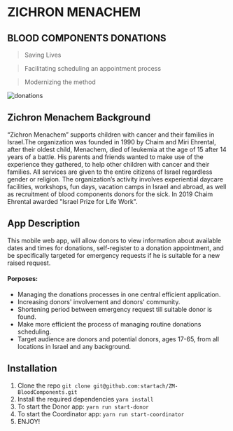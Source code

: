 # ZICHRON MENACHEM

## BLOOD COMPONENTS DONATIONS

> Saving Lives

> Facilitating scheduling an appointment process

> Modernizing the method

![donations](https://i.imgur.com/OP29OBs.gif)

## Zichron Menachem Background

“Zichron Menachem” supports children with cancer and their families in Israel.The organization was founded in 1990 by Chaim and Miri Ehrental, after their oldest child, Menachem, died of leukemia at the age of 15 after 14 years of a battle. His parents and friends wanted to make use of the experience they gathered, to help other children with cancer and their families. All services are given to the entire citizens of Israel regardless gender or religion. The organization’s activity involves experiential daycare facilities, workshops, fun days, vacation camps in Israel and abroad, as well as recruitment of blood components donors for the sick.
In 2019 Chaim Ehrental awarded "Israel Prize for Life Work".

## App Description

This mobile web app, will allow donors to view information about available dates and times for donations, self-register to a donation appointment, and be specifically targeted for emergency requests if he is suitable for a new raised request.

#### Porposes:

- Managing the donations processes in one central efficient application.
- Increasing donors' involvement and donors' community.
- Shortening period between emergency request till suitable donor is found.
- Make more efficient the process of managing routine donations scheduling.
- Target audience are donors and potential donors, ages 17-65, from all locations in Israel and any background.

## Installation

<!-- ![](https://i.imgur.com/19mCLmm.png) -->

1. Clone the repo
   `git clone git@github.com:startach/ZM-BloodComponents.git`
2. Install the required dependencies
   `yarn install`
3. To start the Donor app:
   `yarn run start-donor`
4. To start the Coordinator app:
   `yarn run start-coordinator`
5. ENJOY!

